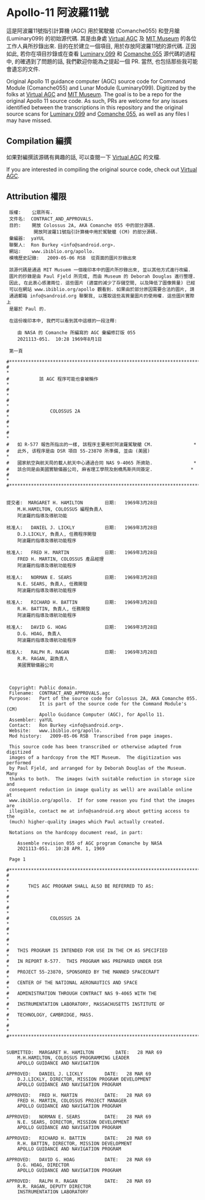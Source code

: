 Apollo-11 阿波羅11號
=========

這是阿波羅11號指引計算機 (AGC) 用於駕駛艙 (Comanche055) 和登月艙 (Luminary099) 的初始源代碼. 其是由身處 [Virtual AGC](http://www.ibiblio.org/apollo/) 及 [MIT Museum](http://web.mit.edu/museum/) 的各位工作人員所抄錄出來. 目的在於建立一個項目, 用於存放阿波羅11號的源代碼. 正因如此, 若你在項目抄錄或在查看 [Luminary 099](http://www.ibiblio.org/apollo/ScansForConversion/Luminary099/) 和 [Comanche 055](http://www.ibiblio.org/apollo/ScansForConversion/Comanche055/) 源代碼的過程中, 的確遇到了問題的話, 我們歡迎你能為之提起一個 PR. 當然, 也包括那些我可能會遺忘的文件.

Original Apollo 11 guidance computer (AGC) source code for Command Module (Comanche055) and Lunar Module (Luminary099). Digitized by the folks at [Virtual AGC](http://www.ibiblio.org/apollo/) and [MIT Museum](http://web.mit.edu/museum/). The goal is to be a repo for the original Apollo 11 source code. As such, PRs are welcome for any issues identified between the transcriptions in this repository and the original source scans for [Luminary 099](http://www.ibiblio.org/apollo/ScansForConversion/Luminary099/) and [Comanche 055](http://www.ibiblio.org/apollo/ScansForConversion/Comanche055/), as well as any files I may have missed.

## Compilation 編撰

如果對編撰該源碼有興趣的話, 可以查閱一下 [Virtual AGC](https://github.com/rburkey2005/virtualagc) 的文檔.

If you are interested in compiling the original source code, check out [Virtual AGC](https://github.com/rburkey2005/virtualagc).

## Attribution 權限

     版權:    公眾所有.
     文件名:  CONTRACT_AND_APPROVALS.
     目的:    開放 Colossus 2A, AKA Comanche 055 中的部分源碼.
              開放阿波羅11號指引計算機中用於駕駛艙 (CM) 的部分源碼.
     彙編器:  yaYUL
     聯繫人:  Ron Burkey <info@sandroid.org>.
     網站:    www.ibiblio.org/apollo.
     模塊歷史記錄:   2009-05-06 RSB  從頁面的圖片抄錄出來

     該源代碼是通過 MIT Musuem 一個複印本中的圖片所抄錄出來, 並以其他方式進行改編.
     圖片的抄錄是由 Paul Fjeld 所完成, 而由 Museum 的 Deborah Douglas 進行整理.
     因此, 在此衷心感激兩位. 這些圖片 (適當的減少了存儲空間, 以及降低了圖像質量) 已經
     可以在網站 www.ibiblio.org/apollo 觀看到. 如果由於部分原因需要合法的圖片, 請
     通過郵箱 info@sandroid.org 聯繫我, 以獲取這些高質量圖片的使用權. 這些圖片實際上
     是屬於 Paul 的.

     在這份複印本中, 我們可以看到其中這樣的一段注釋:

        由 NASA 的 Comanche 所編寫的 AGC 彙編修訂版 055
        2021113-051.  10:28 1969年8月1日

     第一頁

    #************************************************************************
    #                                                                       *
    #           該 AGC 程序可能也會被稱作                                     *
    #                                                                       *
    #                                                                       *
    #               COLOSSUS 2A                                             *
    #                                                                       *
    #                                                                       *
    #   如 R-577 報告所指出的一樣, 該程序主要用於阿波羅駕駛艙 CM.               *
    #   此外, 该程序是由 DSR 項目 55-23870 所準備, 並由 (美國)                 *
    #   國家航空與航天局的載人航天中心通過合同 NAS 9-4065 所資助.               *
    #   該合同是由美國實驗儀器公司, 麻省理工學院及劍橋馬斯共同簽定.              *
    #                                                                       *
    #************************************************************************


    提交者:  MARGARET H. HAMILTON        日期:   1969年3月28日
        M.H.HAMILTON, COLOSSUS 編程負責人
        阿波羅的指導及導航功能

    核准人:   DANIEL J. LICKLY           日期:   1969年3月28日
        D.J.LICKLY, 負責人, 任務程序開發
        阿波羅的指導及導航功能程序

    核准人:   FRED H. MARTIN             日期:   1969年3月28日
        FRED H. MARTIN, COLOSSUS 產品經理
        阿波羅的指導及導航功能程序

    核准人:   NORMAN E. SEARS            日期:   1969年3月28日
        N.E. SEARS, 負責人, 任務開發
        阿波羅的指導及導航功能程序

    核准人:   RICHARD H. BATTIN          日期:   1969年3月28日
        R.H. BATTIN, 負責人, 任務開發
        阿波羅的指導及導航功能程序

    核准人:   DAVID G. HOAG              日期:   1969年3月28日
        D.G. HOAG, 負責人
        阿波羅的指導及導航功能程序

    核准人:   RALPH R. RAGAN             日期:   1969年3月28日
        R.R. RAGAN, 副負責人
        美國實驗儀器公司

<br />    

     Copyright: Public domain.
     Filename:  CONTRACT_AND_APPROVALS.agc
     Purpose:   Part of the source code for Colossus 2A, AKA Comanche 055.
                It is part of the source code for the Command Module's (CM)
                Apollo Guidance Computer (AGC), for Apollo 11.
     Assembler: yaYUL
     Contact:   Ron Burkey <info@sandroid.org>.
     Website:   www.ibiblio.org/apollo.
     Mod history:   2009-05-06 RSB  Transcribed from page images.

     This source code has been transcribed or otherwise adapted from digitized
     images of a hardcopy from the MIT Museum.  The digitization was performed
     by Paul Fjeld, and arranged for by Deborah Douglas of the Museum.  Many
     thanks to both.  The images (with suitable reduction in storage size and
     consequent reduction in image quality as well) are available online at
     www.ibiblio.org/apollo.  If for some reason you find that the images are
     illegible, contact me at info@sandroid.org about getting access to the
     (much) higher-quality images which Paul actually created.

     Notations on the hardcopy document read, in part:

        Assemble revision 055 of AGC program Comanche by NASA
        2021113-051.  10:28 APR. 1, 1969  

     Page 1

    #************************************************************************
    #                                                                       *
    #       THIS AGC PROGRAM SHALL ALSO BE REFERRED TO AS:                  *
    #                                                                       *
    #                                                                       *
    #               COLOSSUS 2A                                             *
    #                                                                       *
    #                                                                       *
    #   THIS PROGRAM IS INTENDED FOR USE IN THE CM AS SPECIFIED             *
    #   IN REPORT R-577.  THIS PROGRAM WAS PREPARED UNDER DSR               *
    #   PROJECT 55-23870, SPONSORED BY THE MANNED SPACECRAFT                *
    #   CENTER OF THE NATIONAL AERONAUTICS AND SPACE                        *
    #   ADMINISTRATION THROUGH CONTRACT NAS 9-4065 WITH THE                 *
    #   INSTRUMENTATION LABORATORY, MASSACHUSETTS INSTITUTE OF              *
    #   TECHNOLOGY, CAMBRIDGE, MASS.                                        *
    #                                                                       *
    #************************************************************************


    SUBMITTED:  MARGARET H. HAMILTON        DATE:   28 MAR 69
        M.H.HAMILTON, COLOSSUS PROGRAMMING LEADER
        APOLLO GUIDANCE AND NAVIGATION

    APPROVED:   DANIEL J. LICKLY        DATE:   28 MAR 69
        D.J.LICKLY, DIRECTOR, MISSION PROGRAM DEVELOPMENT
        APOLLO GUIDANCE AND NAVIGATION PROGRAM

    APPROVED:   FRED H. MARTIN          DATE:   28 MAR 69
        FRED H. MARTIN, COLOSSUS PROJECT MANAGER
        APOLLO GUIDANCE AND NAVIGATION PROGRAM

    APPROVED:   NORMAN E. SEARS         DATE:   28 MAR 69
        N.E. SEARS, DIRECTOR, MISSION DEVELOPMENT
        APOLLO GUIDANCE AND NAVIGATION PROGRAM

    APPROVED:   RICHARD H. BATTIN       DATE:   28 MAR 69
        R.H. BATTIN, DIRECTOR, MISSION DEVELOPMENT
        APOLLO GUIDANCE AND NAVIGATION PROGRAM

    APPROVED:   DAVID G. HOAG           DATE:   28 MAR 69
        D.G. HOAG, DIRECTOR
        APOLLO GUIDANCE AND NAVIGATION PROGRAM

    APPROVED:   RALPH R. RAGAN          DATE:   28 MAR 69
        R.R. RAGAN, DEPUTY DIRECTOR
        INSTRUMENTATION LABORATORY

